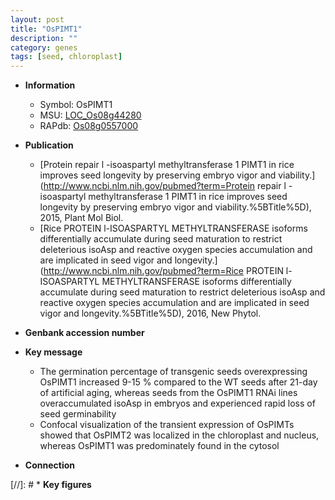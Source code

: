 ```yaml
---
layout: post
title: "OsPIMT1"
description: ""
category: genes
tags: [seed, chloroplast]
---
```


* **Information**  
    + Symbol: OsPIMT1  
    + MSU: [LOC_Os08g44280](http://rice.uga.edu/cgi-bin/ORF_infopage.cgi?orf=LOC_Os08g44280)  
    + RAPdb: [Os08g0557000](http://rapdb.dna.affrc.go.jp/viewer/gbrowse_details/irgsp1?name=Os08g0557000)  

* **Publication**  
    + [Protein repair l -isoaspartyl methyltransferase 1 PIMT1 in rice improves seed longevity by preserving embryo vigor and viability.](http://www.ncbi.nlm.nih.gov/pubmed?term=Protein repair l -isoaspartyl methyltransferase 1 PIMT1 in rice improves seed longevity by preserving embryo vigor and viability.%5BTitle%5D), 2015, Plant Mol Biol.
    + [Rice PROTEIN l-ISOASPARTYL METHYLTRANSFERASE isoforms differentially accumulate during seed maturation to restrict deleterious isoAsp and reactive oxygen species accumulation and are implicated in seed vigor and longevity.](http://www.ncbi.nlm.nih.gov/pubmed?term=Rice PROTEIN l-ISOASPARTYL METHYLTRANSFERASE isoforms differentially accumulate during seed maturation to restrict deleterious isoAsp and reactive oxygen species accumulation and are implicated in seed vigor and longevity.%5BTitle%5D), 2016, New Phytol.

* **Genbank accession number**  

* **Key message**  
    + The germination percentage of transgenic seeds overexpressing OsPIMT1 increased 9-15 % compared to the WT seeds after 21-day of artificial aging, whereas seeds from the OsPIMT1 RNAi lines overaccumulated isoAsp in embryos and experienced rapid loss of seed germinability
    + Confocal visualization of the transient expression of OsPIMTs showed that OsPIMT2 was localized in the chloroplast and nucleus, whereas OsPIMT1 was predominately found in the cytosol

* **Connection**  

[//]: # * **Key figures**  


